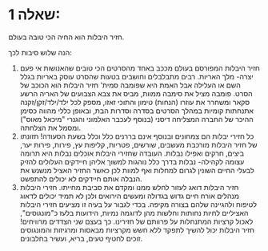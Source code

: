 # שאלה 1: 

חזיר היבלות הוא החיה הכי טובה בעולם. 

הנה שלוש סיבות לכך: 

1. חזיר היבלות המפורסם בעולם מככב באחד מהסרטים הכי טובים שהאנושות אי פעם יצרה- מלך האריות. רבים מתבלבלים וחושבים בטעות שהסרט עוסק באריות בגלל השם או העלילה אבל האמת היא שפומבה סמית' חזיר היבלות הוא הכוכב של הסרט. פומבה מציל את סימבה ממוות, מביס את צבא הצבועים של האריה הרשע סקאר ומשחרר את עוזרו (הנחות) טימון והתוכי זאזו, מספק לכל ילד/ילד/זקן/זקנה אתנחתות קומיות במהלך הסרטים בסדרה וסדרות הבת, ובאופן כללי מהווה כסימן ההיכר של החברה המצליחה דיסני (בנוסף לעכבר האלמוני והגנרי "מיכאל מאוס") ומסמל את הצלחתה.     
2. כל חזירי יבלות הם צמחונים ובנוסף אינם בררנים כלל וכלל בשעת הסעודה! תזונתו של חזיר היבלות מורכבת מעשבים, שורשים, פטריות, קליפות עץ, פירות, פירות יער, ביצים, חרקים ואפילו נבלות. העובדה שחזירי היבלות אוכלים נבלות היא תרומה עצומה לקהילה- נבלות בדרך כלל נוהגות למשוך אליהן חיידקים העלולים להזיק לבעלי החיים השונין לגרום למחלות ואף למוות לכן כאשר החזיר האציל מנשנש את הנבלה אותם חיידקים לא יכולים להתפשט.
3. חזיר היבלות דואג לעזור לחלש ממנו ומקדם את סביבת מחייתו. חזירי היבלות מנהלים אורח חיים גדוש בגדולה ומעשים הירואים ולכן לא תמיד יכולים לדאוג לטיפוח ולהגיינה שלהם בצורה מקיפה. בכדי לגבור על בעיה זו מציעים חזירי היבלות האציליים לחיות נחותות וחלשות מהן לדוגמה נמיות, הידועות בלעז כ"מונגוסים", לאכול קרציות המתנחלות על פרוותם של חזירינו. כך בעצם שני הצדדים מרוויחים! חזיר היבלות יכול להשיך לתפקד ללא חשש מקרציות מבאסות ומרגיזות והמונגוסים זוכים לחטיף טעים, בריא, ועשיר בחלבונים.        
